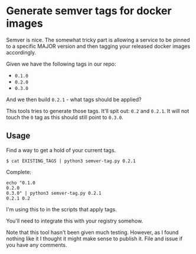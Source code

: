 # Generate semver tags for docker images

Semver is nice. The somewhat tricky part is allowing a service to be pinned to a specific MAJOR version 
and then tagging your released docker images accordingly.
 
Given we have the following tags in our repo:
 * `0.1.0`
 * `0.2.0`
 * `0.3.0`
 
And we then build `0.2.1` - what tags should be applied?
 
This tools tries to generate those tags. It'll spit out:
  `0.2` and `0.2.1`. It will not touch the `0` tag as this should still point to `0.3.0`.


## Usage
Find a way to get a hold of your current tags. 

 ```shell script
 $ cat EXISTING_TAGS | python3 semver-tag.py 0.2.1 
 ```
Complete:
```
echo "0.1.0
0.2.0
0.3.0" | python3 semver-tag.py 0.2.1
0.2.1 0.2
```
I'm using this to in the scripts that apply tags.

You'll need to integrate this with your registry somehow.

Note that this tool hasn't been given much testing. However, as I found nothing like it I thought it might make
sense to publish it. File and issue if you have any comments.

